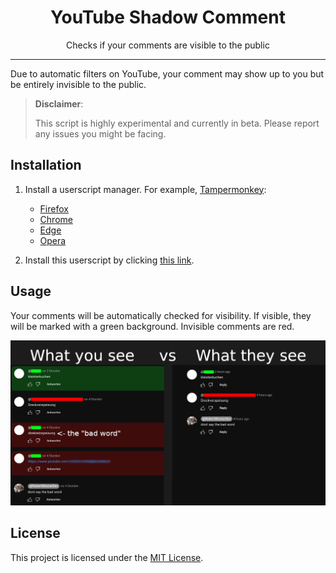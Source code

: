 <div align="center">
    <h1>YouTube Shadow Comment</h1>
    <p>
        Checks if your comments are visible to the public
    </p>
</div>

---

Due to automatic filters on YouTube, your comment may show up to you but be entirely invisible to the public.

> **Disclaimer**:
> 
> This script is highly experimental and currently in beta.
> Please report any issues you might be facing.

## Installation

1. Install a userscript manager. For example, [Tampermonkey](https://www.tampermonkey.net/):
   - [Firefox](https://addons.mozilla.org/en/firefox/addon/tampermonkey/)<br>
   - [Chrome](https://chrome.google.com/webstore/detail/tampermonkey/dhdgffkkebhmkfjojejmpbldmpobfkfo)<br>
   - [Edge](https://microsoftedge.microsoft.com/addons/detail/tampermonkey/iikmkjmpaadaobahmlepeloendndfphd)<br>
   - [Opera](https://addons.opera.com/en/extensions/details/tampermonkey-beta/)<br>

2. Install this userscript by clicking [this link](../../raw/main/script.user.js).


## Usage

Your comments will be automatically checked for visibility.
If visible, they will be marked with a green background.
Invisible comments are red.

![direkteinspeisung.png](readme/direkteinspeisung.png)


## License

This project is licensed under the [MIT License](../../raw/main/LICENSE.txt).
